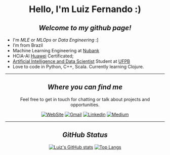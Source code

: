 
<center>

# Hello, I'm Luiz Fernando :)

## _Welcome to my github page!_

</center> 
 

- I'm _MLE_ or _MLOps_ or _Data Engineering_ :]
- I’m from Brazil
- Machine Learning Engineering at [Nubank](https://nubank.com.br/) 
- HCIA-AI [Huawei](https://www.huawei.com/br/) Certificated;
- [Artificial Intelligence and Data Scientist](https://sigaa.ufpb.br/sigaa/public/curso/portal.jsf?id=14289031&lc=pt_BR) Student at [UFPB](https://www.ufpb.br/)
- Love to code in Python, C++, Scala. Currently learning Clojure.

<center> 

---
## _Where you can find me_

Feel free to get in touch for chatting or talk about projects and opportunities.

[![WebSite](https://img.shields.io/badge/website-8A2BE2)](https://luiz826.github.io/)
[![Gmail](https://img.shields.io/badge/Gmail-D14836?style=for-the-badge&logo=gmail&logoColor=white)](luiz.costa@academico.ufpb.br)
[![Linkedin](https://img.shields.io/badge/LinkedIn-0077B5?style=for-the-badge&logo=linkedin&logoColor=white)](https://www.linkedin.com/in/luiz-fernando632/) 
[![Medium](https://img.shields.io/badge/Medium-12100E?style=for-the-badge&logo=medium&logoColor=white)](https://luizfernando1012000.medium.com/)

---

## _GitHub Status_

[![Luiz's GitHub stats](https://github-readme-stats.vercel.app/api?username=luiz826&show_icons=true&theme=radical)](https://github.com/luiz826/)
[![Top Langs](https://github-readme-stats.vercel.app/api/top-langs/?username=luiz826&layout=compact&show_icons=true&theme=radical)](https://github.com/luiz826/)


</center>
